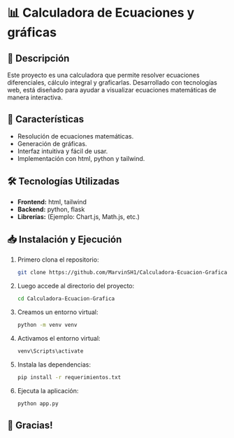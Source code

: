 # 📊 Calculadora de Ecuaciones y gráficas

## 📌 Descripción

Este proyecto es una calculadora que permite resolver ecuaciones diferenciales, cálculo integral y graficarlas. Desarrollado con tecnologías web, está diseñado para ayudar a visualizar ecuaciones matemáticas de manera interactiva.

## 🚀 Características

- Resolución de ecuaciones matemáticas.
- Generación de gráficas.
- Interfaz intuitiva y fácil de usar.
- Implementación con html, python y tailwind.

## 🛠 Tecnologías Utilizadas

- **Frontend:** html, tailwind
- **Backend:** python, flask
- **Librerías:** (Ejemplo: Chart.js, Math.js, etc.)

## 📥 Instalación y Ejecución

1. Primero clona el repositorio:
   ```sh
   git clone https://github.com/MarvinSH1/Calculadora-Ecuacion-Grafica.git
   ```
2. Luego accede al directorio del proyecto:
   ```sh
   cd Calculadora-Ecuacion-Grafica
   ```
3. Creamos un entorno virtual:
   ```sh
   python -m venv venv
   ```
4. Activamos el entorno virtual:
   ```sh
   venv\Scripts\activate
   ```
5. Instala las dependencias:
   ```sh
   pip install -r requerimientos.txt
   ```
6. Ejecuta la aplicación:
   ```sh
   python app.py
   ```

## 🤝 Gracias!

